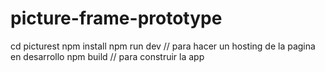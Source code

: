 # picture-frame-prototype
cd picturest
npm install
npm run dev // para hacer un hosting de la pagina en desarrollo
npm build // para construir la app
